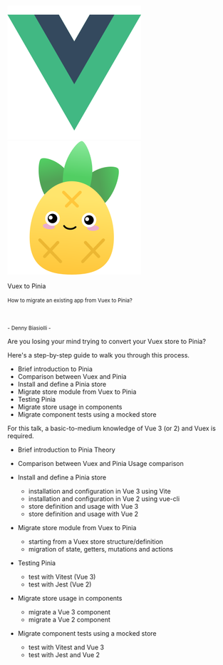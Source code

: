 ![Vue logo](slides/vuex-to-pinia/images/vue-logo.svg)
![Pinia logo](slides/vuex-to-pinia/images/pinia-logo.svg)

Vuex to Pinia

<small>
How to migrate an existing app from Vuex to Pinia?
</small>

&nbsp;

<small>- Denny Biasiolli -</small>

<aside class="notes">
Are you losing your mind trying to convert your Vuex store to Pinia?

Here's a step-by-step guide to walk you through this process.

- Brief introduction to Pinia
- Comparison between Vuex and Pinia
- Install and define a Pinia store
- Migrate store module from Vuex to Pinia
- Testing Pinia
- Migrate store usage in components
- Migrate component tests using a mocked store

For this talk, a basic-to-medium knowledge of Vue 3 (or 2) and Vuex is required.



- Brief introduction to Pinia
    Theory

- Comparison between Vuex and Pinia
    Usage comparison

- Install and define a Pinia store
    - installation and configuration in Vue 3 using Vite
    - installation and configuration in Vue 2 using vue-cli
    - store definition and usage with Vue 3
    - store definition and usage with Vue 2

- Migrate store module from Vuex to Pinia
    - starting from a Vuex store structure/definition
    - migration of state, getters, mutations and actions

- Testing Pinia
    - test with Vitest (Vue 3)
    - test with Jest (Vue 2)

- Migrate store usage in components
    - migrate a Vue 3 component
    - migrate a Vue 2 component

- Migrate component tests using a mocked store
    - test with Vitest and Vue 3
    - test with Jest and Vue 2

</aside>
